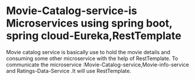 # Movie-Catalog-service-is Microservices using spring boot, spring cloud-Eureka,RestTemplate
Movie catalog service is basically use to hold the movie details and consuming some other microservice with the help of RestTemplate.
To communicate the microservice :Movie-Catalog-service,Movie-info-service and Ratings-Data-Service .It will use RestTemplate.
